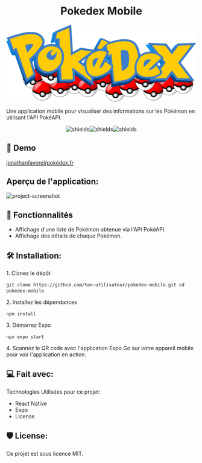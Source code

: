 <h1 align="center" id="title">Pokedex Mobile</h1>

<p align="center"><img src="https://raw.githubusercontent.com/sleduardo20/pokedex/0671af442dff1d8f7141e49eb83b438885bbc9e9/public/img/logo.svg" alt="project-image"></p>

<p id="description">Une application mobile pour visualiser des informations sur les Pokémon en utilisant l'API PokéAPI.</p>

<p align="center"><img src="https://img.shields.io/badge/React%20Native-0.64-blue" alt="shields"><img src="https://img.shields.io/badge/Expo-41.0.0-blue" alt="shields"><img src="https://img.shields.io/badge/License-MIT-green" alt="shields"></p>

<h2>🚀 Demo</h2>

[jonathanfavorel/pokédex.fr](jonathanfavorel/pokédex.fr)

<h2>Aperçu de l'application:</h2>

<p><img src="https://encrypted-tbn0.gstatic.com/images?q=tbn:ANd9GcSwyk-fNUTVGpZZdVnPgUHgYgCbOKlP0lwpcA&s" alt="project-screenshot" width="400" height="400/"></p>

  
  
<h2>🧐 Fonctionnalités</h2>

*   Affichage d'une liste de Pokémon obtenue via l'API PokéAPI.
*   Affichage des détails de chaque Pokémon.

<h2>🛠️ Installation:</h2>

<p>1. Clonez le dépôt</p>

```
git clone https://github.com/ton-utilisateur/pokedex-mobile.git cd pokedex-mobile
```

<p>2. Installez les dépendances</p>

```
npm install
```

<p>3. Démarrez Expo</p>

```
npx expo start
```

<p>4. Scannez le QR code avec l'application Expo Go sur votre appareil mobile pour voir l'application en action.</p>

  
  
<h2>💻 Fait avec:</h2>

Technologies Utilisées pour ce projet:

*   React Native
*   Expo
*   License

<h2>🛡️ License:</h2>

Ce projet est sous licence MIT. 
